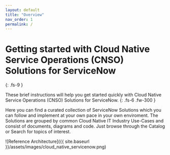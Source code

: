 ```yaml
---
layout: default
title: "Overview"
nav_order: 1
permalink: /
---
```


# Getting started with Cloud Native Service Operations (CNSO) Solutions for ServiceNow
{: .fs-9 }

These brief instructions will help you get started quickly with Cloud Native Service Operations (CNSO) Solutions for ServiceNow.
{: .fs-6 .fw-300 }

Here you can find a curated collection of ServiceNow Solutions which you can follow and implement at your own pace in your own enviroment. The Solutions are grouped by common Cloud Native IT   Industry Use-Cases and consist of documents, diagrams and code. Just browse through the Catalog or Search for topics of interest.

![Reference Architecture]({{ site.baseurl }}/assets/images/cloud_native_servicenow.png)